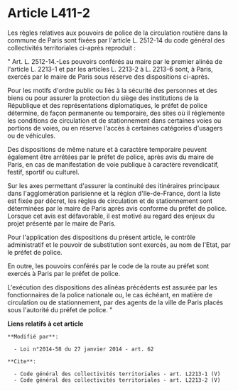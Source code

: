 # Article L411-2

Les règles relatives aux pouvoirs de police de la circulation routière dans la commune de Paris sont fixées par l'article L.
2512-14 du code général des collectivités territoriales ci-après reproduit : 

" Art. L. 2512-14.-Les pouvoirs conférés au maire par le premier alinéa de l'article L. 2213-1 et par les articles L. 2213-2
à L. 2213-6 sont, à Paris, exercés par le maire de Paris sous réserve des dispositions ci-après. 

Pour les motifs d'ordre public ou liés à la sécurité des personnes et des biens ou pour assurer la protection du siège des
institutions de la République et des représentations diplomatiques, le préfet de police détermine, de façon permanente ou
temporaire, des sites où il réglemente les conditions de circulation et de stationnement dans certaines voies ou portions de
voies, ou en réserve l'accès à certaines catégories d'usagers ou de véhicules. 

Des dispositions de même nature et à caractère temporaire peuvent également être arrêtées par le préfet de police, après avis
du maire de Paris, en cas de manifestation de voie publique à caractère revendicatif, festif, sportif ou culturel. 

Sur les axes permettant d'assurer la continuité des itinéraires principaux dans l'agglomération parisienne et la région
d'Ile-de-France, dont la liste est fixée par décret, les règles de circulation et de stationnement sont déterminées par le
maire de Paris après avis conforme du préfet de police. Lorsque cet avis est défavorable, il est motivé au regard des enjeux
du projet présenté par le maire de Paris. 

Pour l'application des dispositions du présent article, le contrôle administratif et le pouvoir de substitution sont exercés,
au nom de l'Etat, par le préfet de police. 

En outre, les pouvoirs conférés par le code de la route au préfet sont exercés à Paris par le préfet de police. 

L'exécution des dispositions des alinéas précédents est assurée par les fonctionnaires de la police nationale ou, le cas
échéant, en matière de circulation ou de stationnement, par des agents de la ville de Paris placés sous l'autorité du préfet
de police. "

**Liens relatifs à cet article**

	**Modifié par**:

	  - Loi n°2014-58 du 27 janvier 2014 - art. 62

	**Cite**:

	  - Code général des collectivités territoriales - art. L2213-1 (V)
	  - Code général des collectivités territoriales - art. L2213-2 (V)
